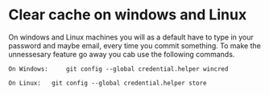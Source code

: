 # Clear cache on windows and Linux


On windows and Linux machines you will as a default have to type in your password and maybe email, every time you commit something. To make the unnessesary feature go away you cab use the following commands. 

	On Windows: 	git config --global credential.helper wincred

	On Linux: 	git config --global credential.helper store